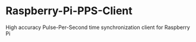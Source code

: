 # Raspberry-Pi-PPS-Client
High accuracy Pulse-Per-Second time synchronization client for Raspberry Pi 
